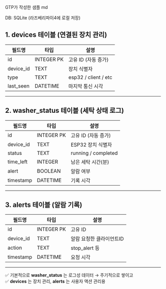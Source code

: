 GTP가 작성한 샘플 md  

DB: SQLite (라즈베리파이4에 로컬 저장)

## 1. devices 테이블 (연결된 장치 관리)
| 필드명      | 타입       | 설명                   |
|-------------|------------|------------------------|
| id          | INTEGER PK | 고유 ID (자동 증가)    |
| device_id   | TEXT       | 장치 식별자            |
| type        | TEXT       | esp32 / client / etc   |
| last_seen   | DATETIME   | 마지막 통신 시각       |

---

## 2. washer_status 테이블 (세탁 상태 로그)
| 필드명      | 타입       | 설명                   |
|-------------|------------|------------------------|
| id          | INTEGER PK | 고유 ID (자동 증가)    |
| device_id   | TEXT       | ESP32 장치 식별자      |
| status      | TEXT       | running / completed    |
| time_left   | INTEGER    | 남은 세탁 시간(분)     |
| alert       | BOOLEAN    | 알람 여부              |
| timestamp   | DATETIME   | 기록 시각              |

---

## 3. alerts 테이블 (알람 기록)
| 필드명      | 타입       | 설명                     |
|-------------|------------|--------------------------|
| id          | INTEGER PK | 고유 ID                  |
| device_id   | TEXT       | 알람 요청한 클라이언트ID |
| action      | TEXT       | stop_alert 등            |
| timestamp   | DATETIME   | 요청 시각                |

---

✅ 기본적으로 **washer_status** 는 로그성 데이터 → 주기적으로 쌓이고  
✅ **devices** 는 장치 관리, **alerts** 는 사용자 액션 관리용